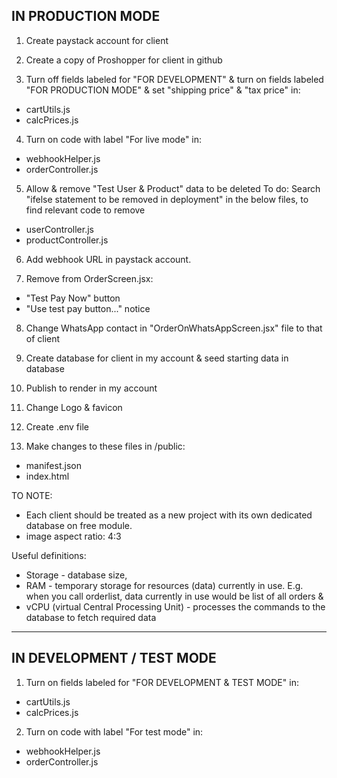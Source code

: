 ## IN PRODUCTION MODE

1. Create paystack account for client

2. Create a copy of Proshopper for client in github

3. Turn off fields labeled for "FOR DEVELOPMENT" & turn on fields labeled "FOR PRODUCTION MODE" & set "shipping price" & "tax price" in:

- cartUtils.js
- calcPrices.js

4. Turn on code with label "For live mode" in:

- webhookHelper.js
- orderController.js

5. Allow & remove "Test User & Product" data to be deleted
   To do: Search "ifelse statement to be removed in deployment" in the below files, to find relevant code to remove

- userController.js
- productController.js

6. Add webhook URL in paystack account.

7. Remove from OrderScreen.jsx:

- "Test Pay Now" button
- "Use test pay button..." notice

8. Change WhatsApp contact in "OrderOnWhatsAppScreen.jsx" file to that of client

9. Create database for client in my account & seed starting data in database

10. Publish to render in my account

11. Change Logo & favicon

12. Create .env file

13. Make changes to these files in /public:

- manifest.json
- index.html

TO NOTE:

- Each client should be treated as a new project with its own dedicated database on free module.
- image aspect ratio: 4:3

Useful definitions:

- Storage - database size,
- RAM - temporary storage for resources (data) currently in use. E.g. when you call orderlist, data currently in use would be list of all orders &
- vCPU (virtual Central Processing Unit) - processes the commands to the database to fetch required data

---

## IN DEVELOPMENT / TEST MODE

1. Turn on fields labeled for "FOR DEVELOPMENT & TEST MODE" in:

- cartUtils.js
- calcPrices.js

2. Turn on code with label "For test mode" in:

- webhookHelper.js
- orderController.js
